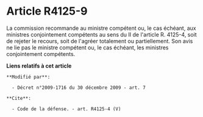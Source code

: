 # Article R4125-9

La commission recommande au ministre compétent ou, le cas échéant, aux ministres conjointement compétents au sens du II de
l'article R. 4125-4, soit de rejeter le recours, soit de l'agréer totalement ou partiellement. Son avis ne lie pas le
ministre compétent ou, le cas échéant, les ministres conjointement compétents.

**Liens relatifs à cet article**

	**Modifié par**:

	  - Décret n°2009-1716 du 30 décembre 2009 - art. 7

	**Cite**:

	  - Code de la défense. - art. R4125-4 (V)
